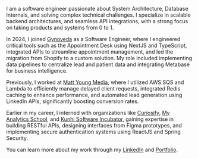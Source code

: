 I am a software engineer passionate about System Architecture, Database Internals, and solving complex technical challenges. I specialize in scalable backend architectures, and seamless API integrations, with a strong focus on taking products and systems from 0 to 1.

In 2024, I joined [Gynoveda](https://www.gynoveda.com/) as a Software Engineer, where I engineered critical tools such as the Appointment Desk using NextJS and TypeScript, integrated APIs to streamline appointment management, and led the migration from Shopify to a custom solution. My role included implementing data pipelines to centralize lead and patient data and integrating Metabase for business intelligence.

Previously, I worked at [Matt Young Media](https://www.mattyoungmedia.com/), where I utilized AWS SQS and Lambda to efficiently manage delayed client requests, integrated Redis caching to enhance performance, and automated lead generation using LinkedIn APIs, significantly boosting conversion rates.

Earlier in my career, I interned with organizations like [Curiosify](https://www.linkedin.com/company/curiosify/), [My Analytics School](https://www.linkedin.com/company/my-analytics-school/), and [Kunhi Software Incubator](https://www.linkedin.com/company/kunhi-software-incubator/), gaining expertise in building RESTful APIs, designing interfaces from Figma prototypes, and implementing secure authentication systems using ReactJS and Spring Security.

You can learn more about my work through my [LinkedIn](https://linkedin.com/in/tusharnath10) and [Portfolio](https://tusharnath.framer.website/). 
